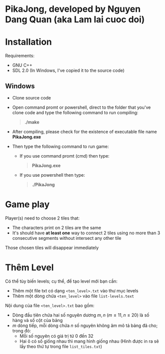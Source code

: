 # PikaJong, developed by Nguyen Dang Quan (aka Lam lai cuoc doi)

# Installation

Requirements:
- GNU C++
- SDL 2.0 (In Windows, I've copied it to the source code)

## Windows

- Clone source code
- Open command promt or powershell, direct to the folder that you've clone code and type the following command to run compiling:

    >**./make**
- After compiling, please check for the existence of executable file name **PikaJong.exe**
- Then type the following command to run game:
    - If you use command promt (cmd) then type:
        >**PikaJong.exe**
    - If you use powershell then type:
        >**./PikaJong**

# Game play

Player(s) need to choose 2 tiles that:
- The characters print on 2 tiles are the same
- It's should have **at least one** way to connect 2 tiles using no more than 3 consecutive segments without intersect any other tile

Those chosen tiles will disappear immediately

# Thêm Level

Có thể tùy biến levels; cụ thể, để tạo level mới bạn cần:
- Thêm một file txt có dạng `<ten_level>.txt` vào thư mục levels
- Thêm một dòng chứa `<ten_level>` vào file `list-levels.text`

Nội dung của file `<ten_level>.txt` bao gồm:
- Dòng đầu tiên chứa hai số nguyên dương $m, n$ ($m\le 11, n\le 20$) là số hàng và số cột của bảng
- $m$ dòng tiếp, mỗi dòng chứa $n$ số nguyên không âm mô tả bảng đã cho; trong đó:
    - Mỗi số nguyên có giá trị từ $0$ đến $32$
    - Hai ô có số giống nhau thì mang hình giống nhau (Hình được in ra sẽ lấy theo thứ tự trong file `list_tiles.txt`)